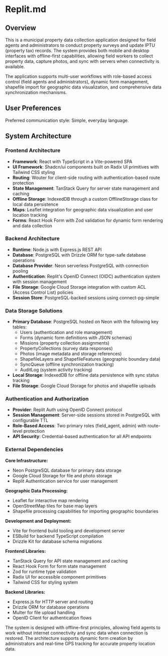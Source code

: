 # Replit.md

## Overview

This is a municipal property data collection application designed for field agents and administrators to conduct property surveys and update IPTU (property tax) records. The system provides both mobile and desktop interfaces with offline-first capabilities, allowing field workers to collect property data, capture photos, and sync with servers when connectivity is available.

The application supports multi-user workflows with role-based access control (field agents and administrators), dynamic form management, shapefile import for geographic data visualization, and comprehensive data synchronization mechanisms.

## User Preferences

Preferred communication style: Simple, everyday language.

## System Architecture

### Frontend Architecture
- **Framework**: React with TypeScript in a Vite-powered SPA
- **UI Framework**: Shadcn/ui components built on Radix UI primitives with Tailwind CSS styling
- **Routing**: Wouter for client-side routing with authentication-based route protection
- **State Management**: TanStack Query for server state management and caching
- **Offline Storage**: IndexedDB through a custom OfflineStorage class for local data persistence
- **Maps**: Leaflet integration for geographic data visualization and user location tracking
- **Forms**: React Hook Form with Zod validation for dynamic form rendering and data collection

### Backend Architecture  
- **Runtime**: Node.js with Express.js REST API
- **Database**: PostgreSQL with Drizzle ORM for type-safe database operations
- **Database Provider**: Neon serverless PostgreSQL with connection pooling
- **Authentication**: Replit's OpenID Connect (OIDC) authentication system with session management
- **File Storage**: Google Cloud Storage integration with custom ACL (Access Control List) policies
- **Session Store**: PostgreSQL-backed sessions using connect-pg-simple

### Data Storage Solutions
- **Primary Database**: PostgreSQL hosted on Neon with the following key tables:
  - Users (authentication and role management)
  - Forms (dynamic form definitions with JSON schemas)
  - Missions (property collection assignments)
  - PropertyCollections (survey data responses)
  - Photos (image metadata and storage references)
  - ShapefileLayers and ShapefileFeatures (geographic boundary data)
  - SyncQueue (offline synchronization tracking)
  - AuditLog (system activity tracking)
- **Local Storage**: IndexedDB for offline data persistence with sync status tracking
- **File Storage**: Google Cloud Storage for photos and shapefile uploads

### Authentication and Authorization
- **Provider**: Replit Auth using OpenID Connect protocol
- **Session Management**: Server-side sessions stored in PostgreSQL with configurable TTL
- **Role-Based Access**: Two primary roles (field_agent, admin) with route-level protection
- **API Security**: Credential-based authentication for all API endpoints

### External Dependencies

**Core Infrastructure:**
- Neon PostgreSQL database for primary data storage
- Google Cloud Storage for file and photo storage
- Replit Authentication service for user management

**Geographic Data Processing:**
- Leaflet for interactive map rendering
- OpenStreetMap tiles for base map layers
- Shapefile processing capabilities for importing geographic boundaries

**Development and Deployment:**
- Vite for frontend build tooling and development server
- ESBuild for backend TypeScript compilation
- Drizzle Kit for database schema migrations

**Frontend Libraries:**
- TanStack Query for API state management and caching
- React Hook Form for form state management
- Zod for runtime type validation
- Radix UI for accessible component primitives
- Tailwind CSS for styling system

**Backend Libraries:**
- Express.js for HTTP server and routing
- Drizzle ORM for database operations
- Multer for file upload handling
- OpenID Client for authentication flows

The system is designed with offline-first principles, allowing field agents to work without internet connectivity and sync data when connection is restored. The architecture supports dynamic form creation by administrators and real-time GPS tracking for accurate property location data.